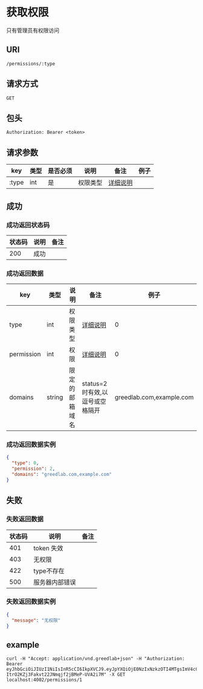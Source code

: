 # 获取权限

只有管理员有权限访问

## URI

```
/permissions/:type
```

## 请求方式

```
GET
```

## 包头

```
Authorization: Bearer <token>
```

## 请求参数

| key | 类型 | 是否必须 | 说明 | 备注 | 例子 |
| --- | --- | --- | --- | --- | --- |
| :type | int | 是 | 权限类型 | [详细说明](../../table/permission.md#type) |  |

## 成功

### 成功返回状态码

| 状态码 | 说明 | 备注 |
| --- | --- | --- |
| 200 | 成功 | |

### 成功返回数据

| key | 类型 | 说明 | 备注 | 例子 |
| --- | --- | --- | --- | --- |
| type | int | 权限类型 | [详细说明](../../table/permission.md#type) |  0 |
| permission | int | 权限 | [详细说明](../../table/permission.md#permission) | 0 |
| domains | string | 限定的邮箱域名 | status=2 时有效,以逗号或空格隔开 | greedlab.com,example.com |

### 成功返回数据实例

```json
{
  "type": 0,
  "permission": 2,
  "domains": "greedlab.com,example.com"
}
```

## 失败

### 失败返回数据

| 状态码 |  说明 | 备注 |
| --- | --- | --- |
| 401 | token 失效 |  |  
| 403 | 无权限 |  
| 422 | type不存在 |  |  
| 500 | 服务器内部错误 |  |  

### 失败返回数据实例

```json
{
  "message": "无权限"
}
```

## example

```
curl -H "Accept: application/vnd.greedlab+json" -H "Authorization: Bearer eyJhbGciOiJIUzI1NiIsInR5cCI6IkpXVCJ9.eyJpYXQiOjE0NzIxNzkzOTI4MTgsImV4cCI6MTQ3NDc3MTM5MjgxOCwiaWQiOiI1N2JmYTljZDUwMWMzOTE5YTI1YTdkNGMiLCJzY29wZSI6ImRlZmF1bHQifQ.z1Mm55-ItrO2KZj3Fakvt22JNmqjf2jBMeP-UVA2i7M" -X GET localhost:4002/permissions/1
```
